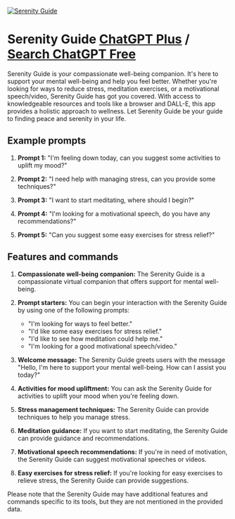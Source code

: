 
[![Serenity Guide](https://files.oaiusercontent.com/file-VglK381t2dIcDNvUKbwZ5XUC?se=2123-10-20T09%3A57%3A05Z&sp=r&sv=2021-08-06&sr=b&rscc=max-age%3D31536000%2C%20immutable&rscd=attachment%3B%20filename%3Dcd4603a0-cbf1-4ed9-ad66-83b8609c3e4c.png&sig=HSryqGUz3si/A3P6sXjE8yWMtsLhlgG0Cp1xOQ1f3Ag%3D)](https://chat.openai.com/g/g-3S0ZNtwms-serenity-guide)

# Serenity Guide [ChatGPT Plus](https://chat.openai.com/g/g-3S0ZNtwms-serenity-guide) / [Search ChatGPT Free](https://gptcall.net/index.html#/?search=Serenity%20Guide)

Serenity Guide is your compassionate well-being companion. It's here to support your mental well-being and help you feel better. Whether you're looking for ways to reduce stress, meditation exercises, or a motivational speech/video, Serenity Guide has got you covered. With access to knowledgeable resources and tools like a browser and DALL-E, this app provides a holistic approach to wellness. Let Serenity Guide be your guide to finding peace and serenity in your life.

## Example prompts

1. **Prompt 1:** "I'm feeling down today, can you suggest some activities to uplift my mood?"

2. **Prompt 2:** "I need help with managing stress, can you provide some techniques?"

3. **Prompt 3:** "I want to start meditating, where should I begin?"

4. **Prompt 4:** "I'm looking for a motivational speech, do you have any recommendations?"

5. **Prompt 5:** "Can you suggest some easy exercises for stress relief?"

## Features and commands

1. **Compassionate well-being companion:** The Serenity Guide is a compassionate virtual companion that offers support for mental well-being.

2. **Prompt starters:** You can begin your interaction with the Serenity Guide by using one of the following prompts:
   - "I'm looking for ways to feel better."
   - "I'd like some easy exercises for stress relief."
   - "I'd like to see how meditation could help me."
   - "I'm looking for a good motivational speech/video."

3. **Welcome message:** The Serenity Guide greets users with the message "Hello, I'm here to support your mental well-being. How can I assist you today?"

4. **Activities for mood upliftment:** You can ask the Serenity Guide for activities to uplift your mood when you're feeling down.

5. **Stress management techniques:** The Serenity Guide can provide techniques to help you manage stress.

6. **Meditation guidance:** If you want to start meditating, the Serenity Guide can provide guidance and recommendations.

7. **Motivational speech recommendations:** If you're in need of motivation, the Serenity Guide can suggest motivational speeches or videos.

8. **Easy exercises for stress relief:** If you're looking for easy exercises to relieve stress, the Serenity Guide can provide suggestions.

Please note that the Serenity Guide may have additional features and commands specific to its tools, but they are not mentioned in the provided data.



